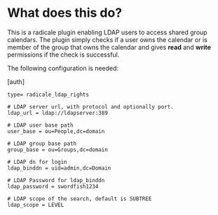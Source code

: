# What does this do?
This is a radicale plugin enabling LDAP users to access shared group calendars.
The plugin  simply checks if a user owns the calendar or is member of the group that owns
the calendar and gives **read** and **write** permissions if the check is successful.

The following configuration is needed:

[auth]
```
type= radicale_ldap_rights

# LDAP server url, with protocol and optionally port.
ldap_url = ldap://ldapserver:389

# LDAP user base path
user_base = ou=People,dc=domain

# LDAP group base path
group_base = ou=Groups,dc=domain

# LDAP dn for login
ldap_binddn = uid=admin,dc=Domain

# LDAP Password for ldap_binddn
ldap_password = swordfish1234

# LDAP scope of the search, default is SUBTREE
ldap_scope = LEVEL
```
